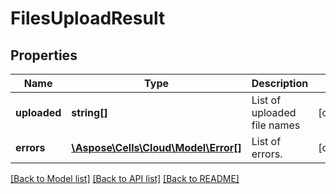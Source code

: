# FilesUploadResult

## Properties
Name | Type | Description | Notes
------------ | ------------- | ------------- | -------------
**uploaded** | **string[]** | List of uploaded file names | [optional] 
**errors** | [**\Aspose\Cells\Cloud\Model\Error[]**](Error.md) | List of errors. | [optional] 

[[Back to Model list]](../README.md#documentation-for-models) [[Back to API list]](../README.md#documentation-for-api-endpoints) [[Back to README]](../README.md)


